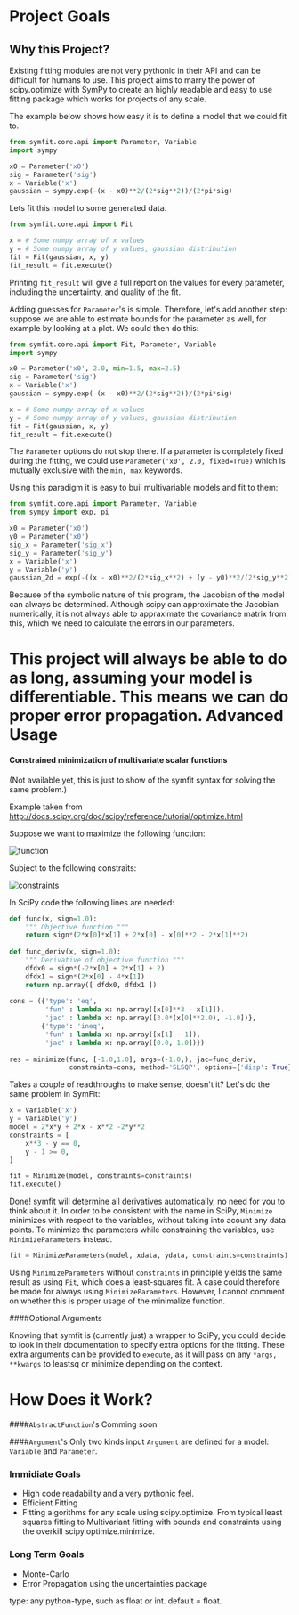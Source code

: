 Project Goals
=============
## Why this Project?
Existing fitting modules are not very pythonic in their API and can be difficult for humans to use. This project aims to marry the power of scipy.optimize with SymPy to create an highly readable and easy to use fitting package which works for projects of any scale.

The example below shows how easy it is to define a model that we could fit to.
```python
from symfit.core.api import Parameter, Variable
import sympy

x0 = Parameter('x0')
sig = Parameter('sig')
x = Variable('x')
gaussian = sympy.exp(-(x - x0)**2/(2*sig**2))/(2*pi*sig)
```

Lets fit this model to some generated data.

```python
from symfit.core.api import Fit

x = # Some numpy array of x values
y = # Some numpy array of y values, gaussian distribution
fit = Fit(gaussian, x, y)
fit_result = fit.execute()
```
Printing ```fit_result``` will give a full report on the values for every parameter, including the uncertainty, and quality of the fit.

Adding guesses for ```Parameter```'s is simple. Therefore, let's add another step: suppose we are able to estimate bounds for the parameter as well, for example by looking at a plot. We could then do this:

```python
from symfit.core.api import Fit, Parameter, Variable
import sympy

x0 = Parameter('x0', 2.0, min=1.5, max=2.5)
sig = Parameter('sig')
x = Variable('x')
gaussian = sympy.exp(-(x - x0)**2/(2*sig**2))/(2*pi*sig)

x = # Some numpy array of x values
y = # Some numpy array of y values, gaussian distribution
fit = Fit(gaussian, x, y)
fit_result = fit.execute()
```

The ```Parameter``` options do not stop there. If a parameter is completely fixed during the fitting, we could use ```Parameter('x0', 2.0, fixed=True)``` which is mutually exclusive with the ```min, max``` keywords.

Using this paradigm it is easy to buil multivariable models and fit to them:

```python
from symfit.core.api import Parameter, Variable
from sympy import exp, pi

x0 = Parameter('x0')
y0 = Parameter('x0')
sig_x = Parameter('sig_x')
sig_y = Parameter('sig_y')
x = Variable('x')
y = Variable('y')
gaussian_2d = exp(-((x - x0)**2/(2*sig_x**2) + (y - y0)**2/(2*sig_y**2)))/(2*pi*sig_x*sig_y)
```

Because of the symbolic nature of this program, the Jacobian of the model can always be determined. Although scipy can approximate the Jacobian numerically, it is not always able to appraximate the covariance matrix from this, which we need to calculate the errors in our parameters.

This project will always be able to do as long, assuming your model is differentiable. This means we can do proper error propagation.
Advanced Usage
==============

#### Constrained minimization of multivariate scalar functions
(Not available yet, this is just to show of the symfit syntax for solving the same problem.)

Example taken from http://docs.scipy.org/doc/scipy/reference/tutorial/optimize.html

Suppose we want to maximize the following function:

![function](http://docs.scipy.org/doc/scipy/reference/_images/math/775ad8006edfe87928e39f1798d8f53849f7216f.png)

Subject to the following constraits:

![constraints](http://docs.scipy.org/doc/scipy/reference/_images/math/984a489a67fd94bcec325c0d60777d61c12c94f4.png)

In SciPy code the following lines are needed:
```python
def func(x, sign=1.0):
    """ Objective function """
    return sign*(2*x[0]*x[1] + 2*x[0] - x[0]**2 - 2*x[1]**2)
    
def func_deriv(x, sign=1.0):
    """ Derivative of objective function """
    dfdx0 = sign*(-2*x[0] + 2*x[1] + 2)
    dfdx1 = sign*(2*x[0] - 4*x[1])
    return np.array([ dfdx0, dfdx1 ])
    
cons = ({'type': 'eq',
         'fun' : lambda x: np.array([x[0]**3 - x[1]]),
         'jac' : lambda x: np.array([3.0*(x[0]**2.0), -1.0])},
        {'type': 'ineq',
         'fun' : lambda x: np.array([x[1] - 1]),
         'jac' : lambda x: np.array([0.0, 1.0])})
         
res = minimize(func, [-1.0,1.0], args=(-1.0,), jac=func_deriv,
               constraints=cons, method='SLSQP', options={'disp': True})
```
Takes a couple of readthroughs to make sense, doesn't it? Let's do the same problem in SymFit:

```python
x = Variable('x')
y = Variable('y')
model = 2*x*y + 2*x - x**2 -2*y**2
constraints = [
	x**3 - y == 0,
    y - 1 >= 0,
]

fit = Minimize(model, constraints=constraints)
fit.execute()
```
Done! symfit will determine all derivatives automatically, no need for you to think about it. In order to be consistent with the name in SciPy, ```Minimize``` minimizes with respect to the variables, without taking into acount any data points. To minimize the parameters while constraining the variables, use ```MinimizeParameters``` instead.

```python
fit = MinimizeParameters(model, xdata, ydata, constraints=constraints)
```

Using ```MinimizeParameters``` without ```constraints``` in principle yields the same result as using ```Fit```, which does a least-squares fit. A case could therefore be made for always using ```MinimizeParameters```. However, I cannot comment on whether this is proper usage of the minimalize function.

####Optional Arguments

Knowing that symfit is (currently just) a wrapper to SciPy, you could decide to look in their documentation to specify extra options for the fitting. These extra arguments can be provided to ```execute```, as it will pass on any ```*args, **kwargs``` to leastsq or minimize depending on the context.


How Does it Work?
=================

####```AbstractFunction```'s
Comming soon

####```Argument```'s
Only two kinds input ```Argument``` are defined for a model: ```Variable``` and ```Parameter```.

### Immidiate Goals
- High code readability and a very pythonic feel.
- Efficient Fitting
- Fitting algorithms for any scale using scipy.optimize. From typical least squares fitting to Multivariant fitting with bounds and constraints using the overkill scipy.optimize.minimize.

### Long Term Goals
- Monte-Carlo
- Error Propagation using the uncertainties package

type: any python-type, such as float or int. default = float. 
